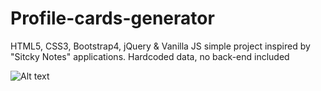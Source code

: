 # Profile-cards-generator

HTML5, CSS3, Bootstrap4, jQuery & Vanilla JS simple project inspired by "Sitcky Notes" applications.
Hardcoded data, no back-end included

![Alt text](https://raw.githubusercontent.com/korneliarohulko/Profile-cards-generator/master/img/Peek%202017-12-29%2020-52.gif?raw=true "Optional Title")
